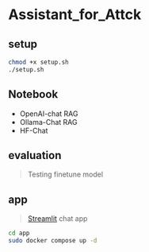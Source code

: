 # Assistant_for_Attck

## setup

```bash
chmod +x setup.sh
./setup.sh
```

## Notebook

+ OpenAI-chat RAG
+ Ollama-Chat RAG
+ HF-Chat

## evaluation

>Testing finetune model

## app

> [Streamlit](https://streamlit.io/) chat app

```bash
cd app
sudo docker compose up -d
```
